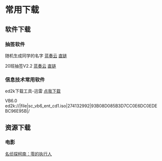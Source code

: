 # 常用下载
## 软件下载
### 抽签软件
随机生成同学的名字 [蓝奏云](https://www.lanzous.com/i29zthc) [直链](https://development23.baidupan.com/2018111814bb/2018/11/03/910eb9076bece29c53f466efb1730f84.zip?st=l3KPNyRI2fGorXTnEiABwA&q=%E9%9A%8F%E6%9C%BA%E7%94%9F%E6%88%90%E5%90%8C%E5%AD%A6%E5%90%8D%E5%AD%97.zip&e=1542523374&ip=39.181.180.196&fi=5553162&up=)

20班抽签V2.2  [蓝奏云](https://www.lanzous.com/i2a2gje) [直链](https://development49.baidupan.com/2018111814bb/2018/11/03/2eafc27540151c28998667e556bd456c.zip?st=s6rQ0Hx7CpfVzhEMkyiNcw&q=20%E7%8F%AD%E6%8A%BD%E7%AD%BE%20V2.2.zip&e=1542523628&ip=39.181.180.196&fi=5556584&up=)
### 信息技术常用软件
ed2k下载工具-迅雷 [点我下载](http://down.sandai.net/ThunderVIP/ThunderVIP-xlgw.exe)

VB6.0 ed2k://|file|sc_vb6_ent_cd1.iso|274132992|93B08D085B3D7CC0E6DC0EDEBC96E95B|/
## 资源下载
### 电影
[名侦探柯南：零的执行人](http://dl196.80s.im:920/1810/名侦探柯南：零的执行人/名侦探柯南：零的执行人.mp4)
